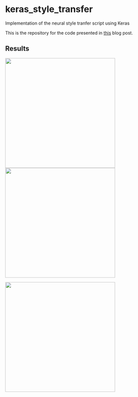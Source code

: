 # keras_style_transfer
Implementation of the neural style tranfer script using Keras

This is the repository for the code presented in [this](http://markojerkic.com/style-transfer-keras/) blog post.

## Results
<p align="center">
    <p align="horizontal">
      <img src="https://i0.wp.com/markojerkic.com/wp-content/uploads/2018/01/rob_cont.jpg" width="350"/>
      <img src="https://i1.wp.com/markojerkic.com/wp-content/uploads/2018/01/rob.jpg" width="350"/>
  </p>
  <img src="https://i2.wp.com/markojerkic.com/wp-content/uploads/2018/01/naked.jpg" width="350"/>
</p>
